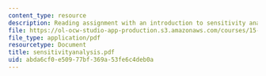 ```yaml
---
content_type: resource
description: Reading assignment with an introduction to sensitivity analysis.
file: https://ol-ocw-studio-app-production.s3.amazonaws.com/courses/15-988-system-dynamics-self-study-fall-1998-spring-1999/abda6cf0e50977bf369a53fe6c4deb0a_sensitivityanalysis.pdf
file_type: application/pdf
resourcetype: Document
title: sensitivityanalysis.pdf
uid: abda6cf0-e509-77bf-369a-53fe6c4deb0a
---
```

